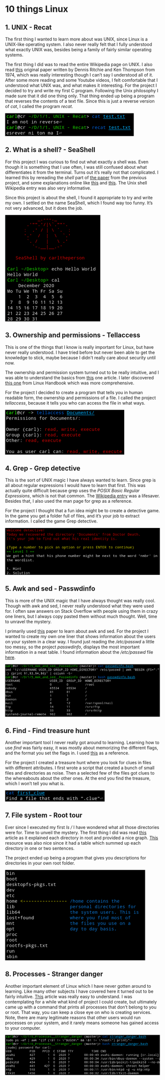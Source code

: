 # 10 things Linux

## 1. UNIX - **Recat**

The first thing I wanted to learn more about was UNIX, since Linux is a UNIX-like operating system. I also never really felt that I fully understood what exactly UNIX was, besides being a family of fairly similar operating systems.

The first thing I did was to read the entire Wikipedia page on UNIX. I also read [this](https://people.eecs.berkeley.edu/~brewer/cs262/unix.pdf) original paper written by Dennis Ritchie and Ken Thompson from 1974, which was really interesting though I can’t say I understood all of it. After some more reading and some Youtube videos, I felt comfortable that I understood what UNIX was, and what makes it interesting.
For the project I decided to try and write my first C program. Following the Unix philosophy I made sure that it did one thing only. That thing ended up being a program that reverses the contents of a text file. Since this is just a reverse version of *cat*, I called the program *recat*.

![](1_UNIX__Recat/screenshot.png)

## 2. What is a shell? - **SeaShell**

For this project I was curious to find out what exactly a shell was. Even though it is something that I use often, I was still confused about what differentiates it from the terminal. Turns out it’s really not that complicated. I learned this by rereading the *shell* part of [the paper](https://people.eecs.berkeley.edu/~brewer/cs262/unix.pdf) from the previous project, and some explanations online like [this](https://www.tutorialspoint.com/unix/unix-what-is-shell.htm ) and [this](https://linuxcommand.org/lc3_lts0010.php ). The Unix shell Wikipedia entry was also very informative.

Since this project is about the shell, I found it appropriate to try and write my own. I settled on the name SeaShell, which I found way too funny. It’s not very advanced, but it does the job.

![](2_What_is_a_shell__SeaShell/screenshot.png)


## 3. Ownership and permissions - **Tellaccess**

This is one of the things that I know is really important for Linux, but have never really understood. I have tried before but never been able to get the knowledge to stick, maybe because I didn't really care about security until now. 

The ownership and permission system turned out to be really intuitive, and I was able to understand the basics from [this](https://www.thegeekdiary.com/understanding-basic-file-permissions-and-ownership-in-linux/) one article. I later discovered [this one](https://linuxhandbook.com/linux-file-permissions/) from Linux Handbook which was more comprehensive.

For the project I decided to create a program that tells you in human readable form, the ownership and permissions of a file. I called the project *tellaccess*, because it tells you who can access the file in what ways.

![](3_Ownership_and_permissions__Tellaccess/screenshot.png)

## 4. Grep - **Grep detective**
This is the sort of UNIX magic I have always wanted to learn. Since grep is all about regular expressions I would have to learn that first. This was actually quite difficult because grep uses the *POSIX Basic Regular Expressions*, which is not that common. The [Wikipedia entry](https://en.wikibooks.org/wiki/Regular_Expressions/POSIX_Basic_Regular_Expressions) was a lifesaver. Besides that, I also used the man page for grep as a reference.

For the project I thought that a fun idea might be to create a detective game. In the game you get a folder full of files, and it’s your job to extract information. I called the game Grep detective.

![](4_Grep__Grep_detective/screenshot.png)

## 5. Awk and sed - **Passwdinfo**
This is more of the UNIX magic that I have always thought was really cool. Though with awk and sed, I never really understood what they were used for. I often saw answers on Stack Overflow with people using them in crazy one liners, but I always copy pasted them without much thought. Well, time to unravel the mystery.

I primarily used [this](https://www-users.york.ac.uk/~mijp1/teaching/2nd_year_Comp_Lab/guides/grep_awk_sed.pdf) paper to learn about awk and sed. For the project I wanted to create my own one liner that shows information about the users on your system in a clear way. I found just reading the */etc/passwd* a little too messy, so the project *passwdinfo*, displays the most important information in a neat table. I found information about the */etc/passwd* file [here](https://www.cyberciti.biz/faq/understanding-etcpasswd-file-format/).

![](5_Awk_and_sed__Passwdinfo/screenshot.png)

## 6. Find - **Find treasure hunt**
Another important tool I never really got around to learning. Learning how to use *find* was fairly easy, it was mostly about memorizing the different flags, and the format you set the flags in. I used [this](https://kb.iu.edu/d/admm) as a reference.

For the project I created a treasure hunt where you look for clues in files with different attributes. I first wrote a script that created a bunch of small files and directories as noise. Then a selected few of the files got clues to the whereabouts about the other ones. At the end you find the treasure, which I won’t tell you what is.

![](6_Find__Find_treasure_hunt/screenshot.png)

## 7. File system - **Root tour**
Ever since I executed my first *ls /* I have wondered what all those directories were for. Time to unveil the mystery. The first thing I did was read [this](https://www.linux.com/training-tutorials/linux-filesystem-explained/) article as it explained each directory in root and provided a nice graph. [This](https://tldp.org/LDP/intro-linux/html/sect_03_01.html) resource was also nice since it had a table which summed up each directory in one or two sentences.

The project ended up being a program that gives you descriptions for directories in your own root folder.

![](7_File_system__Root_tour/screenshot.png)

## 8. Processes - **Stranger danger**
Another important element of Linux which I have never gotten around to learning. Like many other subjects I have covered here it turned out to be fairly intuitive. [This](https://www.geeksforgeeks.org/processes-in-linuxunix/) article was really easy to understand. I was contemplating for a while what kind of project I could create, but ultimately came up with a command that prints all processes that don’t belong to you or root. That way, you can keep a close eye on who is creating services. Note, there are many legitimate reasons that other users would run processes on your system, and it rarely means someone has gained access to your computer.

![](8_Processes__Stranger_danger/screenshot.png)